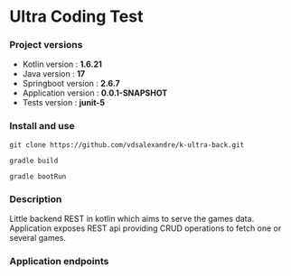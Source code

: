 # Ultra Coding Test

### Project versions
* Kotlin version : **1.6.21**
* Java version : **17**
* Springboot version : **2.6.7**
* Application version : **0.0.1-SNAPSHOT**
* Tests version : **junit-5**

### Install and use
`git clone https://github.com/vdsalexandre/k-ultra-back.git`

`gradle build`

`gradle bootRun`

### Description
Little backend REST in kotlin which aims to serve the games data.  
Application exposes REST api providing CRUD operations to fetch one or several games.

### Application endpoints
